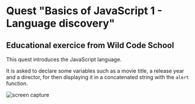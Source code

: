 # Quest "Basics of JavaScript 1 - Language discovery"

## Educational exercice from Wild Code School

This quest introduces the JavaScript language.

It is asked to declare some variables such as a movie title, a release year and a director, for then displaying it in a concatenated string with the `alert` function.

![screen capture](https://github.com/0reldev/quest-basics-javascript-discovery/blob/dev/screen-capture-desktop.png)
